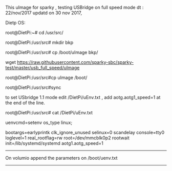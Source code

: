 This uImage for sparky , testing USBridge on full speed mode dt : 22/nov/2017
updatd on 30 nov 2017, 

Dietp OS:

root@DietPi:~# cd /usr/src/

root@DietPi:/usr/src# mkdir bkp

root@DietPi:/usr/src# cp /boot/uImage bkp/

wget https://raw.githubusercontent.com/sparky-sbc/sparky-test/master/usb_full_speed/uImage

root@DietPi:/usr/src#cp uImage /boot/

root@DietPi:/usr/src#sync

to set USbridge 1.1 mode edit /DietPi/uEnv.txt , add aotg.aotg1_speed=1  at the end of the line.

root@DietPi:/usr/src# cat /DietPi/uEnv.txt

uenvcmd=setenv os_type linux;

bootargs=earlyprintk clk_ignore_unused selinux=0 scandelay console=tty0 loglevel=1 real_rootflag=rw root=/dev/mmcblk0p2 rootwait init=/lib/systemd/systemd aotg1.aotg_speed=1

**********************************************************************

On volumio  append the parameters on /boot/uenv.txt

******************************************************



